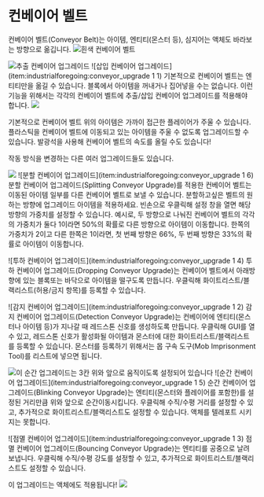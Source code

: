 # 컨베이어 벨트

컨베이어 벨트(Conveyor Belt)는 아이템, 엔티티(몬스터 등), 심지어는 액체도 바라보는 방향으로 옮깁니다.
![흰색 컨베이어 벨트](item:industrialforegoing:conveyor)

![추출 컨베이어 업그레이드](item:industrialforegoing:conveyor_upgrade)
![삽입 컨베이어 업그레이드](item:industrialforegoing:conveyor_upgrade 1 1)
기본적으로 컨베이어 벨트는 엔티티만을 옮길 수 있습니다. 블록에서 아이템을 꺼내거나 집어넣을 수는 없습니다. 이런 기능을 위해서는 각각의 컨베이어 벨트에 추출/삽입 컨베이어 업그레이드를 적용해야 합니다.
![](conveyors.png)

기본적으로 컨베이어 벨트 위의 아이템은 가까이 접근한 플레이어가 주울 수 있습니다. 플라스틱을 컨베이어 벨트에 이동되고 있는 아이템을 주울 수 없도록 업그레이드할 수 있습니다.
발광석을 사용해 컨베이어 벨트의 속도를 올릴 수도 있습니다!

작동 방식을 변경하는 다른 여러 업그레이드들도 있습니다.

![](splitting.png)
![분할 컨베이어 업그레이드](item:industrialforegoing:conveyor_upgrade 1 6)
분할 컨베이어 업그레이드(Splitting Conveyor Upgrade)를 적용한 컨베이어 벨트는 이동된 아이템 일부를 다른 컨베이어 벨트로 보낼 수 있습니다. 분할하고싶은 벨트의 원하는 방향에 업그레이드 아이템을 적용하세요. 빈손으로 우클릭해 설정 창을 열면 해당 방향의 가중치를 설정할 수 있습니다. 예시로, 두 방향으로 나눠진 컨베이어 벨트의 각각의 가중치가 둘다 1이라면 50%의 확률로 다른 방향으로 아이템이 이동합니다. 한쪽의 가중치가 2이고 다른 한쪽은 1이라면, 첫 번째 방향은 66%, 두 번째 방향은 33%의 확률로 아이템이 이동합니다.

![투하 컨베이어 업그레이드](item:industrialforegoing:conveyor_upgrade 1 4)
투하 컨베이어 업그레이드(Dropping Conveyor Upgrade)는 컨베이어 벨트에서 아래방향에 있는 블록또는 바닥으로 아이템을 떨구도록 만듭니다. 우클릭해 화이트리스트/블랙리스트(허용/금지 항목)를 등록할 수 있습니다.

![감지 컨베이어 업그레이드](item:industrialforegoing:conveyor_upgrade 1 2)
감지 컨베이어 업그레이드(Detection Conveyor Upgrade)는 컨베이어에 엔티티(몬스터나 아이템 등)가 지나갈 때 레드스톤 신호를 생성하도록 만듭니다. 우클릭해 GUI를 열 수 있고, 레드스톤 신호가 활성화될 아이템과 몬스터에 대한 화이트리스트/블랙리스트를 등록할 수 있습니다. 몬스터를 등록하기 위해서는 몹 구속 도구(Mob Imprisonment Tool)를 리스트에 넣으면 됩니다.

![이 순간 업그레이드는 3칸 위와 앞으로 움직이도록 설정되어 있습니다](blinking.png)
![순간 컨베이어 업그레이드](item:industrialforegoing:conveyor_upgrade 1 5)
순간 컨베이어 업그레이드(Blinking Conveyor Upgrade)는 엔티티(몬스터와 플레이어를 포함한)를 설정된 거리만큼 위와 앞으로 순간이동시킵니다. 우클릭해 수직/수평 거리를 설정할 수 있고, 추가적으로 화이트리스트/블랙리스트도 설정할 수 있습니다. 액체를 텔레포트 시키지는 못합니다.

![점멸 컨베이어 업그레이드](item:industrialforegoing:conveyor_upgrade 1 3)
점멸 컨베이어 업그레이드(Bouncing Conveyor Upgrade)는 엔티티를 공중으로 날려보냅니다. 우클릭해 수직/수평 강도를 설정할 수 있고, 추가적으로 화이트리스트/블랙리스트도 설정할 수 있습니다.

이 업그레이드는 액체에도 적용됩니다!
![](lava.png)